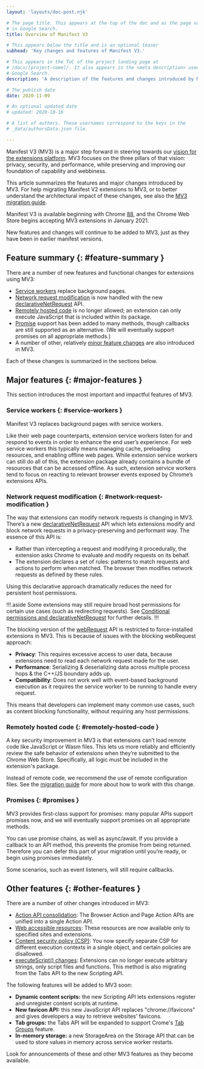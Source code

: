```yaml
---
layout: 'layouts/doc-post.njk'

# The page title. This appears at the top of the doc and as the page name
# in Google Search.
title: Overview of Manifest V3

# This appears below the title and is an optional teaser
subhead: 'Key changes and features of Manifest V3.'

# This appears in the ToC of the project landing page at
# /docs/[project-name]/. It also appears in the <meta description> used in 
# Google Search.
description: 'A description of the features and changes introduced by Manifest V3.'

# The publish date
date: 2020-11-09

# An optional updated date
# updated: 2020-10-16

# A list of authors. These usernames correspond to the keys in the
# _data/authorsData.json file.

---
```


Manifest V3 (MV3) is a major step forward in steering towards our
[vision for the extensions platform](/docs/extensions/mv3/intro/platform-vision/).
MV3 focuses on the three pillars of that vision: privacy, security, and
performance, while preserving and improving our foundation of capability and
webbiness.

This article summarizes the features and major changes introduced by MV3. For
help migrating Manifest V2 extensions to MV3, or to better understand the
architectural impact of these changes, see also the [MV3 migration
guide](/docs/extensions/mv3/intro/mv3-migration/).

Manifest V3 is available beginning with Chrome
[88](https://chromiumdash.appspot.com/schedule), and the Chrome Web Store
begins accepting MV3 extensions in January 2021.

New features and changes will continue to be added to MV3, just as they have
been in earlier manifest versions.


## Feature summary {: #feature-summary }

There are a number of new features and functional changes for extensions using
MV3:

* [Service workers](#service-workers) replace background pages.
* [Network request modification](#network-request-modification) is now handled with the new [declarativeNetRequest](/docs/extensions/reference/declarativeNetRequest) API.
* [Remotely hosted code](#remotely-hosted-code) is no longer allowed; an extension can only execute JavaScript that is included within its package.
* [Promise](#promises) support has been added to many methods, though callbacks are still supported as an alternative. (We will eventually support promises on all appropriate methods.)
* A number of other, relatively [minor feature changes](#other-features) are also introduced in MV3.

Each of these changes is summarized in the sections below.


## Major features {: #major-features }

This section introduces the most important and impactful features of MV3.


### Service workers {: #service-workers }

Manifest V3 replaces background pages with service workers.

Like their web page counterparts, extension service workers listen for and
respond to events in order to enhance the end user’s experience. For web
service workers this typically means managing cache, preloading resources, and
enabling offline web pages. While extension service workers can still do all of
this, the extension package already contains a bundle of resources that can be
accessed offline. As such, extension service workers tend to focus on reacting
to relevant browser events exposed by Chrome’s extensions APIs.


### Network request modification {: #network-request-modification }

The way that extensions can modify network requests is changing in MV3. There’s
a new [declarativeNetRequest](/docs/extensions/reference/declarativeNetRequest)
API which lets extensions modify and block network requests in a
privacy-preserving and performant way. The essence of this API is:

*   Rather than intercepting a request and modifying it procedurally, the extension asks Chrome to evaluate and modify requests on its behalf.
*   The extension declares a set of rules: patterns to match requests and actions to perform when matched. The browser then modifies network requests as defined by these rules.

Using this declarative approach dramatically reduces the need for persistent host permissions. 

!!!.aside
Some extensions may still require broad host permissions for certain use cases
(such as redirecting requests). See [Conditional permissions and
declarativeNetRequest](/docs/extensions/mv3/intro/mv3-migration#declarativenetrequest-conditional-perms)
for further details.
!!!

The blocking version of the
[webRequest](/docs/extensions/reference/webRequest)
API is restricted to force-installed extensions in MV3. This is because of
issues with the blocking webRequest approach:

*   **Privacy**: This requires excessive access to user data, because extensions need to read each network request made for the user.
*   **Performance**: Serializing & deserializing data across multiple process hops & the C++/JS boundary adds up.
*   **Compatibility**: Does not work well with event-based background execution as it requires the service worker to be running to handle every request.

This means that developers can implement many common use cases, such as content
blocking functionality, without requiring any host permissions.


### Remotely hosted code {: #remotely-hosted-code }

A key security improvement in MV3 is that extensions can’t load remote code
like JavaScript or Wasm files. This lets us more reliably and efficiently
review the safe behavior of extensions when they’re submitted to the Chrome Web
Store. Specifically, all logic must be included in the extension's package.

Instead of remote code, we recommend the use of remote configuration files. See
the [migration guide](/docs/extensions/mv3/intro/mv3-migration#remotely-hosted-code)
for more about how to work with this change.


### Promises {: #promises }

MV3 provides first-class support for promises: many popular APIs support
promises now, and we will eventually support promises on all appropriate
methods.

You can use promise chains, as well as async/await. If you provide a callback
to an API method, this prevents the promise from being returned. Therefore you
can defer this part of your migration until you’re ready, or begin using
promises immediately.

Some scenarios, such as event listeners, will still require callbacks.


## Other features {: #other-features }

There are a number of other changes introduced in MV3:

* [Action API consolidation](/docs/extensions/mv3/intro/mv3-migration#action-api-unification):
  The Browser Action and Page Action APIs are unified into a single Action API.
* [Web accessible resources](/docs/extensions/mv3/intro/mv3-migration#web-accessible-resources): These resources are now available only to specified sites and extensions.
* [Content security policy (CSP)](/docs/extensions/mv3/intro/mv3-migration#content-security-policy): You now specify separate CSP for different execution contexts in a single object, and certain policies are disallowed.
* [executeScript() changes](/docs/extensions/mv3/intro/mv3-migration#executing-arbitrary-strings): Extensions can no longer execute arbitrary strings, only script files and functions. This method is also migrating from the Tabs API to the new Scripting API.

The following features will be added to MV3 soon:

* **Dynamic content scripts:** the new Scripting API lets extensions register and unregister content scripts at runtime.
* **New favicon API:** this new JavaScript API replaces "chrome://favicons" and gives  developers a way to retrieve websites' favicons.
* **Tab groups:** the Tabs API will be expanded to support Crome's [Tab Groups](https://blog.google/products/chrome/manage-tabs-with-google-chrome/) feature.
* **In-memory storage:** a new StorageArea on the Storage API that can be used to store values in memory across service worker restarts.

Look for announcements of these and other MV3 features as they become available.
